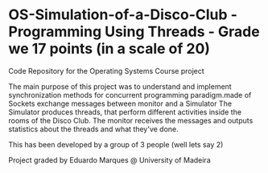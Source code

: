 # OS-Simulation-of-a-Disco-Club - Programming Using Threads - Grade we 17 points (in a scale of 20)
Code Repository for the Operating Systems Course project

The main purpose of this project  was to understand and implement synchronization methods for concurrent programming paradigm.made  of Sockets exchange messages between monitor and a Simulator
The Simulator produces threads, that perform different activities inside the rooms of the  Disco Club. 
The monitor receives the messages and outputs statistics about the threads and what they've done.

This has been developed by a group of 3 people (well lets say 2) 

Project graded by Eduardo Marques @ University of Madeira

